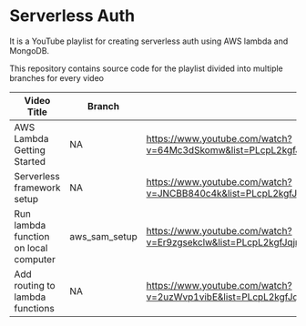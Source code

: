 # Serverless Auth


It is a YouTube playlist for creating serverless auth using AWS lambda and MongoDB.

This repository contains source code for the playlist divided into multiple branches for every video


| Video Title | Branch | Video Link |
| ----------- | ------ | ---------- |
| AWS Lambda Getting Started | NA | https://www.youtube.com/watch?v=64Mc3dSkomw&list=PLcpL2kgfJqjmrmODjUygRYGTxD8gHdczi&index=2&t=0s |
| Serverless framework setup | NA | https://www.youtube.com/watch?v=JNCBB840c4k&list=PLcpL2kgfJqjmrmODjUygRYGTxD8gHdczi&index=3&t=0s |
| Run lambda function on local computer | aws_sam_setup  | https://www.youtube.com/watch?v=Er9zgsekclw&list=PLcpL2kgfJqjmrmODjUygRYGTxD8gHdczi&index=4&t=0s |
| Add routing to lambda functions | NA  | https://www.youtube.com/watch?v=2uzWvp1vibE&list=PLcpL2kgfJqjmrmODjUygRYGTxD8gHdczi&index=5&t=0s |
